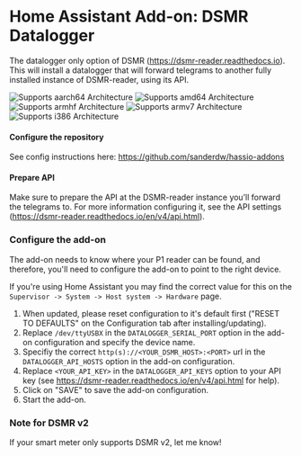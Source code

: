 # Home Assistant Add-on: DSMR Datalogger

The datalogger only option of DSMR (https://dsmr-reader.readthedocs.io). This will install a datalogger that will forward telegrams to another fully installed instance of DSMR-reader, using its API.

![Supports aarch64 Architecture][aarch64-shield] ![Supports amd64 Architecture][amd64-shield] ![Supports armhf Architecture][armhf-shield] ![Supports armv7 Architecture][armv7-shield] ![Supports i386 Architecture][i386-shield]

[aarch64-shield]: https://img.shields.io/badge/aarch64-yes-green.svg
[amd64-shield]: https://img.shields.io/badge/amd64-yes-green.svg
[armhf-shield]: https://img.shields.io/badge/armhf-yes-green.svg
[armv7-shield]: https://img.shields.io/badge/armv7-yes-green.svg
[i386-shield]: https://img.shields.io/badge/i386-yes-green.svg

#### Configure the repository

See config instructions here: https://github.com/sanderdw/hassio-addons

#### Prepare API
Make sure to prepare the API at the DSMR-reader instance you’ll forward the telegrams to. For more information configuring it, see the API settings (https://dsmr-reader.readthedocs.io/en/v4/api.html).

### Configure the add-on

The add-on needs to know where your P1 reader can be found, and therefore,
you'll need to configure the add-on to point to the right device.

If you're using Home Assistant you may find the correct value for this on the
`Supervisor -> System -> Host system -> Hardware` page.

1. When updated, please reset configuration to it's default first ("RESET TO DEFAULTS" on the Configuration tab after installing/updating).
2. Replace `/dev/ttyUSBX` in the `DATALOGGER_SERIAL_PORT` option in the add-on configuration and specify
   the device name.
3. Specifiy the correct `http(s)://<YOUR_DSMR_HOST>:<PORT>` url in the `DATALOGGER_API_HOSTS` option in the add-on configuration.
4. Replace `<YOUR_API_KEY>` in the `DATALOGGER_API_KEYS` option to your API key (see https://dsmr-reader.readthedocs.io/en/v4/api.html for help).
5. Click on "SAVE" to save the add-on configuration.
6. Start the add-on.

### Note for DSMR v2
If your smart meter only supports DSMR v2, let me know!
